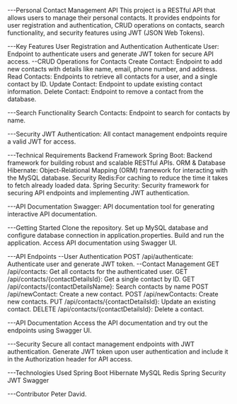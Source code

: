 ---Personal Contact Management API
This project is a RESTful API that allows users to manage their personal contacts. It provides endpoints for user registration and authentication, CRUD operations on contacts, search functionality, and security features using JWT (JSON Web Tokens).

---Key Features
User Registration and Authentication
Authenticate User: Endpoint to authenticate users and generate JWT token for secure API access.
--CRUD Operations for Contacts
Create Contact: Endpoint to add new contacts with details like name, email, phone number, and address.
Read Contacts: Endpoints to retrieve all contacts for a user, and a single contact by ID.
Update Contact: Endpoint to update existing contact information.
Delete Contact: Endpoint to remove a contact from the database.

---Search Functionality
Search Contacts: Endpoint to search for contacts by name.

---Security
JWT Authentication: All contact management endpoints require a valid JWT for access.

---Technical Requirements
Backend Framework
Spring Boot: Backend framework for building robust and scalable RESTful APIs.
ORM & Database
Hibernate: Object-Relational Mapping (ORM) framework for interacting with the MySQL database.
Security
Redis:For caching to reduce the time it takes to fetch already loaded data.
Spring Security: Security framework for securing API endpoints and implementing JWT authentication.

---API Documentation
Swagger: API documentation tool for generating interactive API documentation.

---Getting Started
Clone the repository.
Set up MySQL database and configure database connection in application.properties.
Build and run the application.
Access API documentation using Swagger UI.

---API Endpoints
--User Authentication
POST /api/authenticate: Authenticate user and generate JWT token.
--Contact Management
GET /api/contacts: Get all contacts for the authenticated user.
GET /api/contacts/{contactDetailsId}: Get a single contact by ID.
GET /api/contacts/{contactDetailsName}: Search contacts by name
POST /api/newContact: Create a new contact.
POST /api/newContacts: Create new contacts.
PUT /api/contacts/{contactDetailsId}: Update an existing contact.
DELETE /api/contacts/{contactDetailsId}: Delete a contact.

---API Documentation
Access the API documentation and try out the endpoints using Swagger UI.

---Security
Secure all contact management endpoints with JWT authentication.
Generate JWT token upon user authentication and include it in the Authorization header for API access.

---Technologies Used
Spring Boot
Hibernate
MySQL
Redis
Spring Security
JWT
Swagger

---Contributor
Peter David.